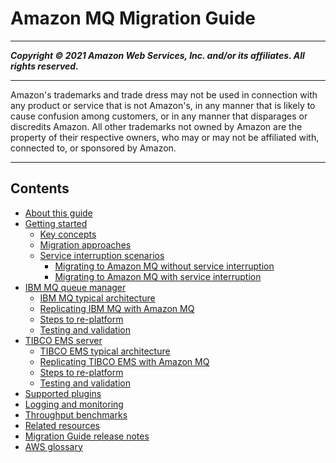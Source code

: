 # Amazon MQ Migration Guide

-----
*****Copyright &copy; 2021 Amazon Web Services, Inc. and/or its affiliates. All rights reserved.*****

-----
Amazon's trademarks and trade dress may not be used in 
     connection with any product or service that is not Amazon's, 
     in any manner that is likely to cause confusion among customers, 
     or in any manner that disparages or discredits Amazon. All other 
     trademarks not owned by Amazon are the property of their respective
     owners, who may or may not be affiliated with, connected to, or 
     sponsored by Amazon.

-----
## Contents
+ [About this guide](concept-chapter-about.md)
+ [Getting started](concept-chapter-getting-started.md)
   + [Key concepts](key-concepts.md)
   + [Migration approaches](migration-approaches.md)
   + [Service interruption scenarios](interruption-scenarios.md)
      + [Migrating to Amazon MQ without service interruption](amazon-mq-migrating-no-service-interruption.md)
      + [Migrating to Amazon MQ with service interruption](amazon-mq-migrating-service-interruption.md)
+ [IBM MQ queue manager](concept-chapter-ibm-amazon.md)
   + [IBM MQ typical architecture](ibm-mq-typical-architecture.md)
   + [Replicating IBM MQ with Amazon MQ](amazon-mq-architecture.md)
   + [Steps to re-platform](ibm-re-platform.md)
   + [Testing and validation](testing-and-validation.md)
+ [TIBCO EMS server](concept-chapter-tibco-amazon.md)
   + [TIBCO EMS typical architecture](tibco-ems-typical-architecture.md)
   + [Replicating TIBCO EMS with Amazon MQ](tibco-amazon-mq-architecture.md)
   + [Steps to re-platform](tibco-re-platform.md)
   + [Testing and validation](tibco-testing-and-validation.md)
+ [Supported plugins](amazon-mq-supported-plugins.md)
+ [Logging and monitoring](logging-and-monitoring.md)
+ [Throughput benchmarks](chapter-benchmarks.md)
+ [Related resources](concept-chapter-resources.md)
+ [Migration Guide release notes](amazon-mq-mig-guide-release-notes.md)
+ [AWS glossary](glossary.md)